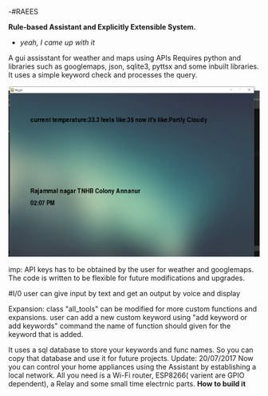 -#RAEES

**Rule-based Assistant and Explicitly Extensible System.**
* *yeah, I came up with it*

A gui assisstant for weather and maps using APIs
Requires python and libraries such as googlemaps, json, sqlite3, pyttsx and some inbuilt libraries.
It uses a simple keyword check and processes the query.

<p align="center">
<img src="gui.png" alt="gui" width="700">
</p


imp: API keys has to be obtained by the user for weather and googlemaps.
The code is written to be flexible for future modifications and upgrades.


#I/0
user can give input by text and get an output by voice and display

Expansion:
class "all_tools" can be modified for more custom functions and expansions.
user can add a new custom keyword using "add keyword or add keywords" command
the name of function should given for the keyword that is added.

It uses a sql database to store your keywords and func names. So you can copy that database
and use it for future projects.
Update: 20/07/2017
Now you can control your home appliances using the Assistant by establishing a local network.
All you need is a Wi-Fi router, ESP8266( varient are GPIO dependent), a Relay and some small time electrnic parts.
**How to build it**
